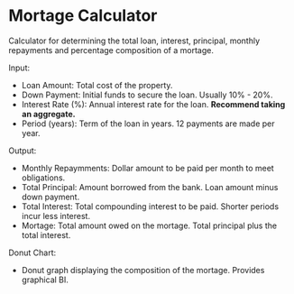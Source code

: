 # Mortage Calculator

Calculator for determining the total loan, interest, principal, monthly repayments and percentage composition of a mortage.

Input:
  - Loan Amount: Total cost of the property.
  - Down Payment: Initial funds to secure the loan. Usually 10% - 20%.
  - Interest Rate (%): Annual interest rate for the loan. <b>Recommend taking an aggregate.</b>
  - Period (years): Term of the loan in years. 12 payments are made per year.

Output:
  - Monthly Repaymments: Dollar amount to be paid per month to meet obligations.
  - Total Principal: Amount borrowed from the bank. Loan amount minus down payment.
  - Total Interest: Total compounding interest to be paid. Shorter periods incur less interest.
  - Mortage: Total amount owed on the mortage. Total principal plus the total interest.

Donut Chart:
  - Donut graph displaying the composition of the mortage. Provides graphical BI.